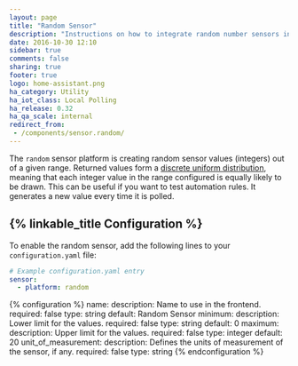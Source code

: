 ```yaml
---
layout: page
title: "Random Sensor"
description: "Instructions on how to integrate random number sensors into Home Assistant."
date: 2016-10-30 12:10
sidebar: true
comments: false
sharing: true
footer: true
logo: home-assistant.png
ha_category: Utility
ha_iot_class: Local Polling
ha_release: 0.32
ha_qa_scale: internal
redirect_from:
 - /components/sensor.random/
---
```


The `random` sensor platform is creating random sensor values (integers) out of a given range. Returned values form a [discrete uniform distribution](https://en.wikipedia.org/wiki/Discrete_uniform_distribution), meaning that each integer value in the range configured is equally likely to be drawn. This can be useful if you want to test automation rules. It generates a new value every time it is polled.

## {% linkable_title Configuration %}

To enable the random sensor, add the following lines to your `configuration.yaml` file:

```yaml
# Example configuration.yaml entry
sensor:
  - platform: random
```

{% configuration %}
name:
  description: Name to use in the frontend.
  required: false
  type: string
  default: Random Sensor
minimum:
  description: Lower limit for the values.
  required: false
  type: string
  default: 0
maximum:
  description: Upper limit for the values.
  required: false
  type: integer
  default: 20
unit_of_measurement:
  description: Defines the units of measurement of the sensor, if any.
  required: false
  type: string
{% endconfiguration %}
